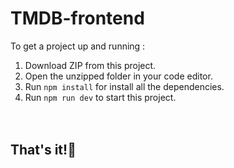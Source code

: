# TMDB-frontend

To get a project up and running :

1. Download ZIP from this project.
2. Open the unzipped folder in your code editor.
3. Run <code>npm install</code> for install all the dependencies.
4. Run <code>npm run dev</code> to start this project.
<br><br><br>
<h2>That's it!💚</h2>

